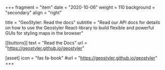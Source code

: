 +++
fragment = "item"
date = "2020-10-06"
weight = 110
background = "secondary"
align = "right"

title = "GeoStyler: Read the docs"
subtitle = "Read our API docs for details on how to use the Geostyler React-library to build flexible and powerful GUIs for styling maps in the browser"

[[buttons]]
    text = "Read the Docs"
    url = "https://geostyler.github.io/geostyler"

[asset]
    icon = "fas fa-book"
    #url = "https://geostyler.github.io/geostyler"
+++

